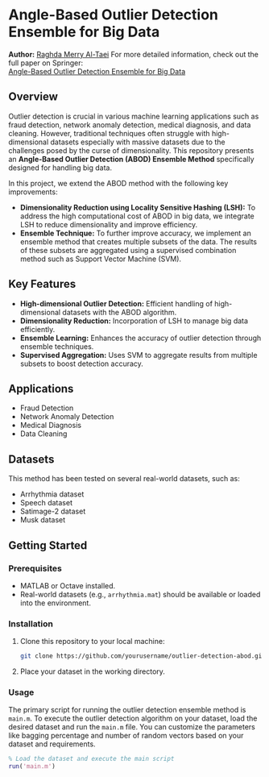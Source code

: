 # Angle-Based Outlier Detection Ensemble for Big Data

**Author:** [Raghda Merry Al-Taei](https://www.linkedin.com/in/raghda-merry-al-taei-030738120)
For more detailed information, check out the full paper on Springer:  
[Angle-Based Outlier Detection Ensemble for Big Data](https://link.springer.com/chapter/10.1007/978-3-030-33495-6_8)

## Overview
Outlier detection is crucial in various machine learning applications such as fraud detection, network anomaly detection, medical diagnosis, and data cleaning. However, traditional techniques often struggle with high-dimensional datasets especially with massive datasets due to the challenges posed by the curse of dimensionality. This repository presents an **Angle-Based Outlier Detection (ABOD) Ensemble Method** specifically designed for handling big data.

In this project, we extend the ABOD method with the following key improvements:
- **Dimensionality Reduction using Locality Sensitive Hashing (LSH):** To address the high computational cost of ABOD in big data, we integrate LSH to reduce dimensionality and improve efficiency.
- **Ensemble Technique:** To further improve accuracy, we implement an ensemble method that creates multiple subsets of the data. The results of these subsets are aggregated using a supervised combination method such as Support Vector Machine (SVM).

## Key Features
- **High-dimensional Outlier Detection:** Efficient handling of high-dimensional datasets with the ABOD algorithm.
- **Dimensionality Reduction:** Incorporation of LSH to manage big data efficiently.
- **Ensemble Learning:** Enhances the accuracy of outlier detection through ensemble techniques.
- **Supervised Aggregation:** Uses SVM to aggregate results from multiple subsets to boost detection accuracy.

## Applications
- Fraud Detection
- Network Anomaly Detection
- Medical Diagnosis
- Data Cleaning

## Datasets
This method has been tested on several real-world datasets, such as:
- Arrhythmia dataset
- Speech dataset
- Satimage-2 dataset
- Musk dataset

## Getting Started

### Prerequisites
- MATLAB or Octave installed.
- Real-world datasets (e.g., `arrhythmia.mat`) should be available or loaded into the environment.

### Installation
1. Clone this repository to your local machine:
    ```bash
    git clone https://github.com/yourusername/outlier-detection-abod.git
    ```
2. Place your dataset in the working directory.

### Usage
The primary script for running the outlier detection ensemble method is `main.m`. To execute the outlier detection algorithm on your dataset, load the desired dataset and run the `main.m` file. You can customize the parameters like bagging percentage and number of random vectors based on your dataset and requirements.

```matlab
% Load the dataset and execute the main script
run('main.m')
